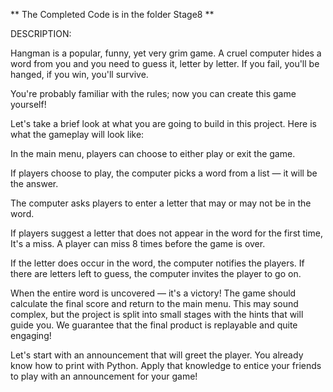 ** The Completed Code is in the folder Stage8 **

DESCRIPTION:

Hangman is a popular, funny, yet very grim game. A cruel computer hides a word from you and you need to guess it, letter by letter. If you fail, you'll be hanged, if you win, you'll survive.

You're probably familiar with the rules; now you can create this game yourself!

Let's take a brief look at what you are going to build in this project. Here is what the gameplay will look like:

In the main menu, players can choose to either play or exit the game.

If players choose to play, the computer picks a word from a list — it will be the answer.

The computer asks players to enter a letter that may or may not be in the word.

If players suggest a letter that does not appear in the word for the first time, It's a miss. A player can miss 8 times before the game is over.

If the letter does occur in the word, the computer notifies the players. If there are letters left to guess, the computer invites the player to go on.

When the entire word is uncovered — it's a victory! The game should calculate the final score and return to the main menu.
This may sound complex, but the project is split into small stages with the hints that will guide you. We guarantee that the final product is replayable and quite engaging!

Let's start with an announcement that will greet the player. You already know how to print with Python. Apply that knowledge to entice your friends to play with an announcement for your game!

